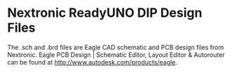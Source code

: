 # Nextronic ReadyUNO DIP Design Files
The .sch and .brd files are Eagle CAD schematic and PCB design files from Nextronic. Eagle PCB Design | Schematic Editor, Layout Editor & Autorouter can be found at http://www.autodesk.com/products/eagle.

